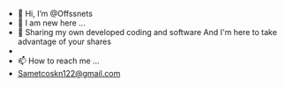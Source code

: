 - 👋 Hi, I’m @Offssnets
- 👀 I am new here ...
- 🌱 Sharing my own developed coding and software
And I'm here to take advantage of your shares
-
- 📫 How to reach me ...
- Sametcoskn122@gmail.com
<!---
Offssnets/Offssnets is a ✨ special ✨ repository because its `README.md` (this file) appears on your GitHub profile.
You can click the Preview link to take a look at your changes.
--->
